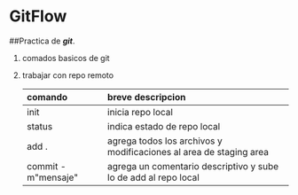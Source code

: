 # GitFlow
##Practica de ***git***.
1. comados basicos de git
2. trabajar con repo remoto

   |comando|breve descripcion|
   |:---|:---|
   |init|inicia repo local|
   |status|indica estado de repo local|
   |add .| agrega todos los archivos y modificaciones al area de staging area|
   |commit -m"mensaje"| agrega un comentario descriptivo  y sube lo de add al repo local|

